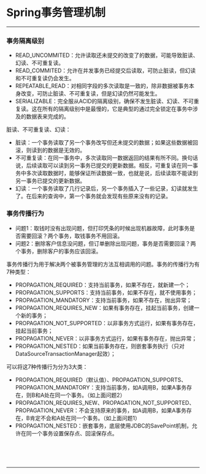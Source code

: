 # Spring事务管理机制

---

### 事务隔离级别

* READ_UNCOMMITED：允许读取还未提交的改变了的数据，可能导致脏读、幻读、不可重复读。
* READ_COMMITED：允许在并发事务已经提交后读取，可防止脏读，但幻读和不可重复读仍会发生。
* REPEATABLE_READ：对相同字段的多次读取是一致的，除非数据被事务本身改变，可防止脏读、不可重复读，但是幻读仍然可能发生。
* SERIALIZABLE：完全服从ACID的隔离级别，确保不发生脏读、幻读、不可重复读。这在所有的隔离级别中是最慢的，它是典型的通过完全锁定在事务中涉及的数据表来完成的。

脏读、不可重复读、幻读：

* 脏读：一个事务读取了另一个事务改写但还未提交的数据；如果这些数据被回滚，则读到的数据是无效的。
* 不可重复读：在同一事务中，多次读取同一数据返回的结果有所不同。换句话说，后续读取可以读到另一事务已提交的更新数据。相反，可重复读在同一事务中多次读取数据时，能够保证所读数据一致，也就是说，后续读取不能读到另一事务已提交的更新数据。
* 幻读：一个事务读取了几行记录后，另一个事务插入了一些记录，幻读就发生了。在后来的查询中，第一个事务就会发现有些原来没有的记录。

### 事务传播行为

* 问题1：取钱时没有出现问题，但打印凭条的时候出现机器故障，此时事务是否需要回滚？两个事务，取钱事务不用回滚。
* 问题2：删除客户信息没问题，但订单删除出现问题，事务是否需要回滚？两个事务，删除客户的事务应该回滚。

事务传播行为用于解决两个被事务管理的方法互相调用的问题。事务的传播行为有7种类型：

* PROPAGATION_REQUIRED：支持当前事务，如果不存在，就新建一个；
* PROPAGATION_SUPPORTS：支持当前事务，如果不存在，就不使用事务；
* PROPAGATION_MANDATORY：支持当前事务，如果不存在，抛出异常；
* PROPAGATION_REQUIRES_NEW：如果有事务存在，挂起当前事务，创建一个新的事务；
* PROPAGATION_NOT_SUPPORTED：以非事务方式运行，如果有事务存在，挂起当前事务；
* PROPAGATION_NEVER：以非事务方式运行，如果有事务存在，抛出异常；
* PROPAGATION_NESTED：如果当前事务存在，则嵌套事务执行（只对DataSourceTransactionManager起效）；

可以将这7种传播行为分为3大类：

* PROPAGATION_REQUIRED（默认值）、PROPAGATION_SUPPORTS、PROPAGATION_MANDATORY：支持当前事务，如A调用B，如果A事务存在，则B和A处在同一个事务。（如上面问题2）
* PROPAGATION_REQUIRES_NEW、PROPAGATION_NOT_SUPPORTED、PROPAGATION_NEVER：不会支持原来的事务，如A调用B，如果A事务存在，B肯定不会和A处在同一个事务。（如上面问题1）
* PROPAGATION_NESTED：嵌套事务，底层使用JDBC的SavePoint机制，允许在同一个事务设置保存点、回滚保存点。



<br/><br/><br/>

---

